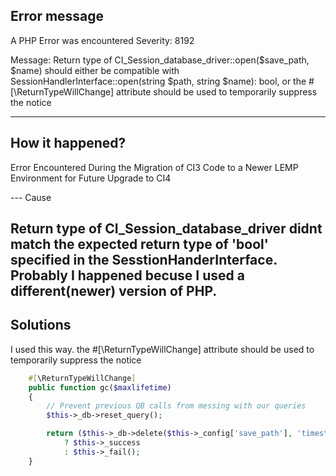 ## Error message 

A PHP Error was encountered
Severity: 8192

Message: Return type of CI_Session_database_driver::open($save_path, $name) should either be compatible with SessionHandlerInterface::open(string $path, string $name): bool, or the #[\ReturnTypeWillChange] attribute should be used to temporarily suppress the notice

----
## How it happened?

Error Encountered During the Migration of CI3 Code to a Newer LEMP Environment for Future Upgrade to CI4


--- Cause

## 
Return type of CI_Session_database_driver didnt match the expected return type of 'bool' specified in the SesstionHanderInterface.
Probably I happened becuse I used a different(newer) version of PHP.
----
## Solutions

I used this way. 
the #[\ReturnTypeWillChange] attribute should be used to temporarily suppress the notice
``` php
    #[\ReturnTypeWillChange]
	public function gc($maxlifetime)
	{
		// Prevent previous QB calls from messing with our queries
		$this->_db->reset_query();

		return ($this->_db->delete($this->_config['save_path'], 'timestamp < '.(time() - $maxlifetime)))
			? $this->_success
			: $this->_fail();
	}
```
